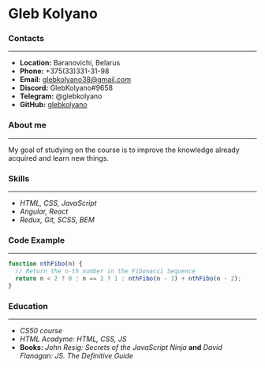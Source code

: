 # Gleb Kolyano

### Contacts

---

- **Location:** Baranovichi, Belarus
- **Phone:** +375(33)331-31-98
- **Email:** glebkolyano38@gmail.com
- **Discord:** GlebKolyano#9658
- **Telegram:** @glebkolyano
- **GitHub:** [glebkolyano](https://github.com/GlebKolyano)

### About me

---

My goal of studying on the course is to improve the knowledge already acquired and learn new things.

### Skills

---

- _HTML, CSS, JavaScript_
- _Angular, React_
- _Redux, Git, SCSS, BEM_

### Code Example

---

```javascript
function nthFibo(n) {
  // Return the n-th number in the Fibonacci Sequence
  return n < 2 ? 0 : n == 2 ? 1 : nthFibo(n - 1) + nthFibo(n - 2);
}
```

### Education

---

- _CS50 course_
- _HTML Acadyme: HTML, CSS, JS_
- **Books:** _John Resig: Secrets of the JavaScript Ninja_ **and** _David Flanagan: JS. The Definitive Guide_
